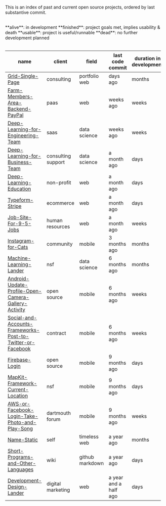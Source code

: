 This is an index of past and current open source projects, ordered by last substantive commit.

<br>
**alive**: in development  
**finished**: project goals met, implies usability & death  
**usable**: project is useful/runnable  
**dead**: no further development planned
<br><br>

| name | client | field | last code commit | duration in development | status | 
| ---- | --------- | ---- | -------------- | ---- |---- |
| [Grid-Single-Page](https://github.com/SamPutnam/Grid-Single-Page) | consulting | portfolio web | days ago | months | alive |
| [Farm-Members-Area-Backend-PayPal](https://github.com/samputnam/Farm-Members-Area-Backend-PayPal) | paas | web | weeks ago | weeks | usable |
|[Deep-Learning-for-Engineering-Team](https://github.com/samputnam/Deep-Learning-for-Engineering-Team) | saas | data science | weeks ago | weeks | dead |
|[Deep-Learning-for-Business-Team](https://github.com/samputnam/Deep-Learning-for-Business-Team) | consulting support | data science | a month ago | days | dead |
| [Deep-Learning-Education](https://github.com/samputnam/Deep-Learning-Education) | non-profit  | web | a month ago | days | dead |
| [Typeform-Stripe](https://github.com/samputnam/Typeform-Stripe) | ecommerce | web | a month ago | days | finished |
| [Job-Site-For-9-5-Jobs](https://github.com/samputnam/Job-Site-For-9-5-Jobs) | human resources | web | a month ago | weeks | dead |
| [Instagram-for-Cats](https://github.com/samputnam/Instagram-for-Cats) | community | mobile | 3 months ago | months | finished |
| [Machine-Learning-Lander](https://github.com/SamPutnam/Machine-Learning-Lander) | nsf | data science | 6 months ago | months | finished |
| [Android-Update-Profile-Open-Camera-Gallery-Activity](https://github.com/samputnam/Android-Update-Profile-Open-Camera-Gallery-Activity) | open source | mobile | 6 months ago | weeks | dead |
| [Social-and-Accounts-Frameworks-Post-to-Twitter-or-Facebook](https://github.com/samputnam/Social-and-Accounts-Frameworks-Post-to-Twitter-or-Facebook) | contract | mobile | 6 months ago | weeks | usable |
| [Firebase-Login](https://github.com/samputnam/Firebase-Login) | open source | mobile | 9 months ago | days | dead |
| [MapKit-Framework-Current-Location](https://github.com/Dartmouth-entrepreneurial-network/MapKit-Current-Location) | nsf | mobile | 9 months ago | days | usable |
| [AWS-or-Facebook-Login-Take-Photo-and-Play-Song](https://github.com/Dartmouth-entrepreneurial-network/AWS-or-Facebook-Login-Take-Photo-and-Play-Song) | dartmouth forum | mobile | 9 months ago | weeks | dead |
| [Name-Static](https://github.com/SamPutnam/Name-Static) | self | timeless web | a year ago | months | finished |
| [Short-Programs-and-Other-Languages](https://github.com/SamPutnam/Short-Programs-and-Other-Languages) | wiki | github markdown | a year ago | days | alive |
| [Development-Design-Lander](https://github.com/SamPutnam/Development-Design-Lander) | digital marketing | web | a year and a half ago | days | finished |




